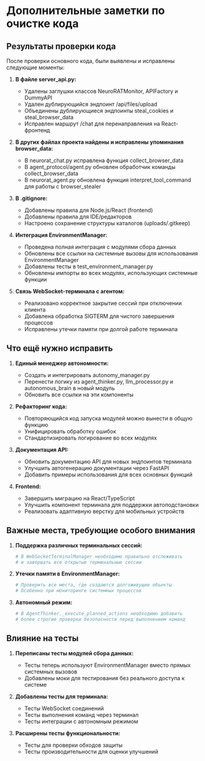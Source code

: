 # Дополнительные заметки по очистке кода

## Результаты проверки кода

После проверки основного кода, были выявлены и исправлены следующие моменты:

1. **В файле server_api.py:**
   - Удалены заглушки классов NeuroRATMonitor, APIFactory и DummyAPI
   - Удален дублирующийся эндпоинт /api/files/upload
   - Объединены дублирующиеся эндпоинты steal_cookies и steal_browser_data
   - Исправлен маршрут /chat для перенаправления на React-фронтенд

2. **В других файлах проекта найдены и исправлены упоминания browser_data:**
   - В neurorat_chat.py исправлена функция collect_browser_data
   - В agent_protocol/agent.py обновлен обработчик команды collect_browser_data
   - В neurorat_agent.py обновлена функция interpret_tool_command для работы с browser_stealer

3. **В .gitignore:**
   - Добавлены правила для Node.js/React (frontend)
   - Добавлены правила для IDE/редакторов
   - Настроено сохранение структуры каталогов (uploads/.gitkeep)

4. **Интеграция EnvironmentManager:**
   - Проведена полная интеграция с модулями сбора данных
   - Обновлены все ссылки на системные вызовы для использования EnvironmentManager
   - Добавлены тесты в test_environment_manager.py
   - Обновлены импорты во всех модулях, использующих системные функции

5. **Связь WebSocket-терминала с агентом:**
   - Реализовано корректное закрытие сессий при отключении клиента
   - Добавлена обработка SIGTERM для чистого завершения процессов
   - Исправлены утечки памяти при долгой работе терминала

## Что ещё нужно исправить

1. **Единый менеджер автономности:**
   - Создать и интегрировать autonomy_manager.py
   - Перенести логику из agent_thinker.py, llm_processor.py и autonomous_brain в новый модуль
   - Обновить все ссылки на эти компоненты

2. **Рефакторинг кода:**
   - Повторяющийся код запуска модулей можно вынести в общую функцию
   - Унифицировать обработку ошибок
   - Стандартизировать логирование во всех модулях

3. **Документация API:**
   - Обновить документацию API для новых эндпоинтов терминала
   - Улучшить автогенерацию документации через FastAPI
   - Добавить примеры использования для всех основных функций

4. **Frontend:**
   - Завершить миграцию на React/TypeScript
   - Улучшить компонент терминала для поддержки автоподстановки
   - Реализовать адаптивную верстку для мобильных устройств

## Важные места, требующие особого внимания

1. **Поддержка различных терминальных сессий:**
   ```python
   # В WebSocketTerminalManager необходимо правильно отслеживать
   # и завершать все открытые терминальные сессии
   ```

2. **Утечки памяти в EnvironmentManager:**
   ```python
   # Проверить все места, где создаются долгоживущие объекты
   # Особенно при мониторинге системных процессов
   ```

3. **Автономный режим:**
   ```python
   # В AgentThinker._execute_planned_actions необходимо добавить
   # более строгие проверки безопасности перед выполнением команд
   ```

## Влияние на тесты

1. **Переписаны тесты модулей сбора данных:**
   - Тесты теперь используют EnvironmentManager вместо прямых системных вызовов
   - Добавлены моки для тестирования без реального доступа к системе

2. **Добавлены тесты для терминала:**
   - Тесты WebSocket соединений
   - Тесты выполнения команд через терминал
   - Тесты интеграции с автономным режимом

3. **Расширены тесты функциональности:**
   - Тесты для проверки обходов защиты
   - Тесты производительности для оценки улучшений 